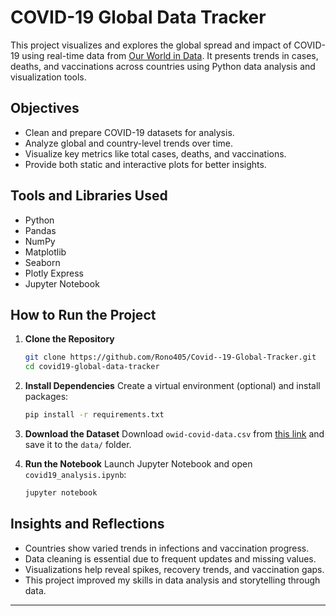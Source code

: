 # COVID-19 Global Data Tracker

This project visualizes and explores the global spread and impact of COVID-19 using real-time data from [Our World in Data](https://ourworldindata.org/coronavirus-source-data). It presents trends in cases, deaths, and vaccinations across countries using Python data analysis and visualization tools.

## Objectives

- Clean and prepare COVID-19 datasets for analysis.
- Analyze global and country-level trends over time.
- Visualize key metrics like total cases, deaths, and vaccinations.
- Provide both static and interactive plots for better insights.

## Tools and Libraries Used

- Python
- Pandas
- NumPy
- Matplotlib
- Seaborn
- Plotly Express
- Jupyter Notebook

## How to Run the Project

1. **Clone the Repository**
   ```bash
   git clone https://github.com/Rono405/Covid--19-Global-Tracker.git
   cd covid19-global-data-tracker
   ```

2. **Install Dependencies**
   Create a virtual environment (optional) and install packages:
   ```bash
   pip install -r requirements.txt
   ```

3. **Download the Dataset**
   Download `owid-covid-data.csv` from [this link](https://covid.ourworldindata.org/data/owid-covid-data.csv) and save it to the `data/` folder.

4. **Run the Notebook**
   Launch Jupyter Notebook and open `covid19_analysis.ipynb`:
   ```bash
   jupyter notebook
   ```

## Insights and Reflections

- Countries show varied trends in infections and vaccination progress.
- Data cleaning is essential due to frequent updates and missing values.
- Visualizations help reveal spikes, recovery trends, and vaccination gaps.
- This project improved my skills in data analysis and storytelling through data.

---

